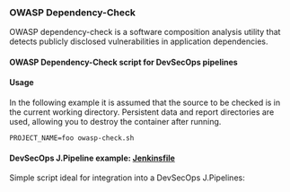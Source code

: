 ### OWASP Dependency-Check

OWASP dependency-check is a software composition analysis utility that detects publicly disclosed vulnerabilities in application dependencies.

#### OWASP Dependency-Check script for DevSecOps pipelines

#### Usage

In the following example it is assumed that the source to be checked is in the current working directory. Persistent data and report directories are used, allowing you to destroy the container after running.

```
PROJECT_NAME=foo owasp-check.sh
```
#### DevSecOps J.Pipeline example: [Jenkinsfile](https://github.com/adavarski/owasp-docker-depcheck/blob/master/Jenkinsfile-PROJECT-OWASP)

Simple script ideal for integration into a DevSecOps J.Pipelines:
